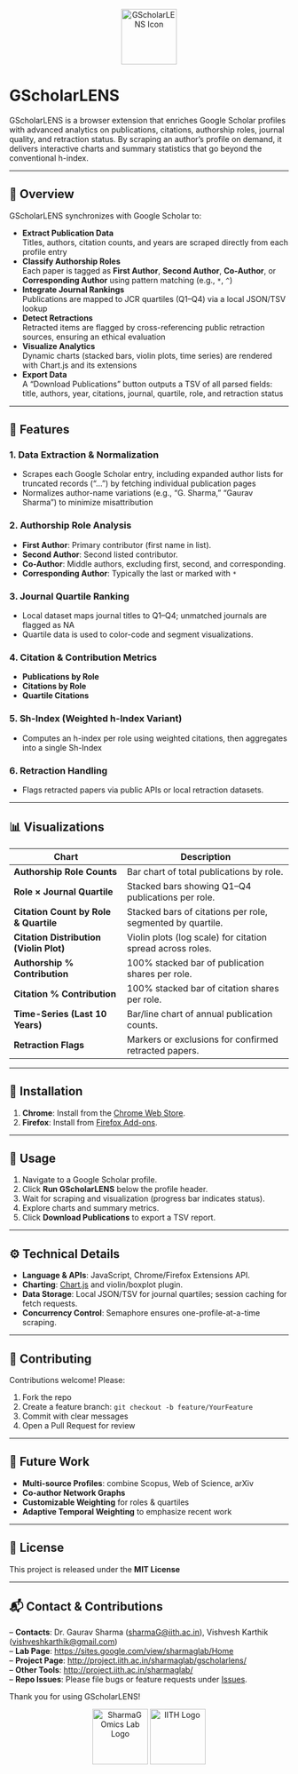<!-- README.md -->

<p align="center">
  <img src="https://project.iith.ac.in/sharmaglab/gscholarlens/icons/icon128.png" alt="GScholarLENS Icon" width="100" />
</p>

# GScholarLENS

GScholarLENS is a browser extension that enriches Google Scholar profiles with advanced analytics on publications, citations, authorship roles, journal quality, and retraction status​. By scraping an author’s profile on demand, it delivers interactive charts and summary statistics that go beyond the conventional h-index.

---

## 📝 Overview

GScholarLENS synchronizes with Google Scholar to:

- **Extract Publication Data**  
  Titles, authors, citation counts, and years are scraped directly from each profile entry​
- **Classify Authorship Roles**  
  Each paper is tagged as **First Author**, **Second Author**, **Co-Author**, or **Corresponding Author** using pattern matching (e.g., `*`, `^`)​
- **Integrate Journal Rankings**  
  Publications are mapped to JCR quartiles (Q1–Q4) via a local JSON/TSV lookup​
- **Detect Retractions**  
  Retracted items are flagged by cross-referencing public retraction sources, ensuring an ethical evaluation​
- **Visualize Analytics**  
  Dynamic charts (stacked bars, violin plots, time series) are rendered with Chart.js and its extensions​
- **Export Data**  
  A “Download Publications” button outputs a TSV of all parsed fields: title, authors, year, citations, journal, quartile, role, and retraction status​

---

## 🚀 Features

### 1. Data Extraction & Normalization

- Scrapes each Google Scholar entry, including expanded author lists for truncated records (“…”) by fetching individual publication pages​
- Normalizes author-name variations (e.g., “G. Sharma,” “Gaurav Sharma”) to minimize misattribution​

### 2. Authorship Role Analysis

- **First Author**: Primary contributor (first name in list).
- **Second Author**: Second listed contributor.
- **Co-Author**: Middle authors, excluding first, second, and corresponding.
- **Corresponding Author**: Typically the last or marked with `*`​

### 3. Journal Quartile Ranking

- Local dataset maps journal titles to Q1–Q4; unmatched journals are flagged as NA​
- Quartile data is used to color-code and segment visualizations.

### 4. Citation & Contribution Metrics

- **Publications by Role**
- **Citations by Role**
- **Quartile Citations**

### 5. Sh-Index (Weighted h-Index Variant)

- Computes an h-index per role using weighted citations, then aggregates into a single Sh-Index​

### 6. Retraction Handling

- Flags retracted papers via public APIs or local retraction datasets.

---

## 📊 Visualizations

| Chart                                   | Description                                                |
| --------------------------------------- | ---------------------------------------------------------- |
| **Authorship Role Counts**              | Bar chart of total publications by role.                   |
| **Role × Journal Quartile**             | Stacked bars showing Q1–Q4 publications per role.          |
| **Citation Count by Role & Quartile**   | Stacked bars of citations per role, segmented by quartile. |
| **Citation Distribution (Violin Plot)** | Violin plots (log scale) for citation spread across roles. |
| **Authorship % Contribution**           | 100% stacked bar of publication shares per role.           |
| **Citation % Contribution**             | 100% stacked bar of citation shares per role.              |
| **Time-Series (Last 10 Years)**         | Bar/line chart of annual publication counts.               |
| **Retraction Flags**                    | Markers or exclusions for confirmed retracted papers.      |

---

## 🔧 Installation

1. **Chrome**: Install from the [Chrome Web Store](https://chromewebstore.google.com/detail/gscholarlens/lgbaopmimcnpphepmfphadncdofnojnd).
2. **Firefox**: Install from [Firefox Add-ons](https://addons.mozilla.org/en-US/firefox/addon/gscholarlens/)​.

---

## 📂 Usage

1. Navigate to a Google Scholar profile.
2. Click **Run GScholarLENS** below the profile header.
3. Wait for scraping and visualization (progress bar indicates status).
4. Explore charts and summary metrics.
5. Click **Download Publications** to export a TSV report​.

---

## ⚙️ Technical Details

- **Language & APIs**: JavaScript, Chrome/Firefox Extensions API.
- **Charting**: [Chart.js](https://www.chartjs.org) and violin/boxplot plugin.
- **Data Storage**: Local JSON/TSV for journal quartiles; session caching for fetch requests.
- **Concurrency Control**: Semaphore ensures one-profile-at-a-time scraping.

---

## 🤝 Contributing

Contributions welcome! Please:

1. Fork the repo
2. Create a feature branch: `git checkout -b feature/YourFeature`
3. Commit with clear messages
4. Open a Pull Request for review

---

## 🔮 Future Work

- **Multi-source Profiles**: combine Scopus, Web of Science, arXiv
- **Co-author Network Graphs**
- **Customizable Weighting** for roles & quartiles
- **Adaptive Temporal Weighting** to emphasize recent work

---

## 📄 License

This project is released under the **MIT License**

---

## 📬 Contact & Contributions

– **Contacts**: Dr. Gaurav Sharma ([sharmaG@iith.ac.in](mailto:sharmaG@iith.ac.in)), Vishvesh Karthik ([vishveshkarthik@gmail.com](mailto:vishveshkarthik@gmail.com))  
– **Lab Page**: <https://sites.google.com/view/sharmaglab/Home>  
– **Project Page**: <http://project.iith.ac.in/sharmaglab/gscholarlens/>  
– **Other Tools**: <http://project.iith.ac.in/sharmaglab/>  
– **Repo Issues**: Please file bugs or feature requests under [Issues](https://github.com/yourusername/gscholarlens/issues).

Thank you for using GScholarLENS!

<p align="center">
  <img src="https://project.iith.ac.in/sharmaglab/gscholarlens/images/lab_logo.png" alt="SharmaG Omics Lab Logo" width="100" />
  <img src="https://project.iith.ac.in/sharmaglab/gscholarlens/images/iith_logo.png" alt="IITH Logo" width="100" />
</p>
